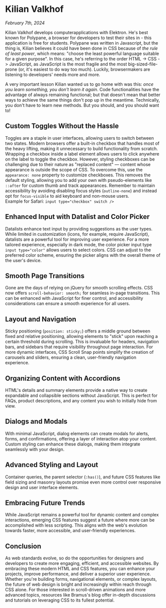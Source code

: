 # Kilian Valkhof

_February 7th, 2024_

Kilian Valkhof develops computerapplications with Elektron. He's best known for Polypane, a browser for developers to test their sites in - this application is free for students. Polypane was written in Javascript, but the thing is, Kilian believes it could have been done in CSS because of _the rule of least power_, which means: "choose the least powerful language suitable for a given purpose". In this case, he's referring to the order HTML -> CSS -> JavaScript, as JavaScript is the most fragile and the most big-sized-file-prone (or, it's easiest to do way too much). Luckily, browsermakers are listening to developers' needs more and more.  
  
A very important lesson Kilian wanted us to go home with was this: _once you learn something, you don't learn it again_. Code functionalities have the advantage of always remaining functional; but that doesn't mean that better ways to achieve the same things don't pop up in the meantime. Technically, you don't have to learn new methods. But you should, and you should want to!

## Custom Toggles Without the Hassle

Toggles are a staple in user interfaces, allowing users to switch between two states. Modern browsers offer a built-in checkbox that handles most of the heavy lifting, making it unnecessary to build functionality from scratch. Wrapping a checkbox inside a label element allows users to click anywhere on the label to toggle the checkbox. However, styling checkboxes can be challenging due to their nature as "replaced content" — content whose appearance is outside the scope of CSS. To overcome this, use the `appearance: none` property to customize checkboxes. This removes the default styling, allowing you to add your own with pseudo-elements like `::after` for custom thumb and track appearances. Remember to maintain accessibility by avoiding disabling focus styles (`outline-none`) and instead opt for `focus-visible` to aid keyboard and non-mouse users.  
Example for Safari: `input type="checkbox" switch /> ` 

## Enhanced Input with Datalist and Color Picker

Datalists enhance text input by providing suggestions as the user types. While limited in customization (icons, for example, require JavaScript), datalists are a powerful tool for improving user experience. For a more tailored experience, especially in dark mode, the color picker input type `input type="color"` allows users to select colors. CSS can adjust to the preferred color scheme, ensuring the picker aligns with the overall theme of the user's device.

## Smooth Page Transitions

Gone are the days of relying on jQuery for smooth scrolling effects. CSS now offers `scroll-behavior: smooth;` for seamless in-page transitions. This can be enhanced with JavaScript for finer control, and accessibility considerations can ensure a smooth experience for all users.

## Layout and Navigation

Sticky positioning (`position: sticky;`) offers a middle ground between fixed and relative positioning, allowing elements to "stick" upon reaching a certain threshold during scrolling. This is invaluable for headers, navigation bars, and sidebars that require visibility throughout page interaction. For more dynamic interfaces, CSS Scroll Snap points simplify the creation of carousels and sliders, ensuring a clean, user-friendly navigation experience.

## Organizing Content with Accordions

HTML's details and summary elements provide a native way to create expandable and collapsible sections without JavaScript. This is perfect for FAQs, product descriptions, and any content you wish to initially hide from view.

## Dialogs and Modals

With minimal JavaScript, dialog elements can create modals for alerts, forms, and confirmations, offering a layer of interaction atop your content. Custom styling can enhance these dialogs, making them integrate seamlessly with your design.

## Advanced Styling and Layout

Container queries, the parent selector (`:has()`), and future CSS features like field sizing and masonry layouts promise even more control over responsive design and user interface elements.

## Embracing Future Trends

While JavaScript remains a powerful tool for dynamic content and complex interactions, emerging CSS features suggest a future where more can be accomplished with less scripting. This aligns with the web's evolution towards faster, more accessible, and user-friendly experiences.

## Conclusion

As web standards evolve, so do the opportunities for designers and developers to create more engaging, efficient, and accessible websites. By embracing these modern HTML and CSS features, you can enhance your projects, improve performance, and deliver a superior user experience. Whether you're building forms, navigational elements, or complex layouts, the future of web design is bright and increasingly within reach through CSS alone. For those interested in scroll-driven animations and more advanced topics, resources like Bramus's blog offer in-depth discussions and tutorials on leveraging CSS to its fullest potential.